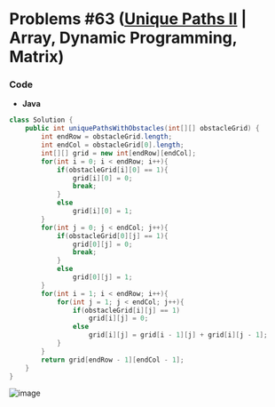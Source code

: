 # Problems #63 ([Unique Paths II](https://leetcode.com/problems/unique-paths-ii/) | Array, Dynamic Programming, Matrix)

### Code

- **Java**
```java
class Solution {
    public int uniquePathsWithObstacles(int[][] obstacleGrid) {
        int endRow = obstacleGrid.length;
        int endCol = obstacleGrid[0].length;
        int[][] grid = new int[endRow][endCol];
        for(int i = 0; i < endRow; i++){
            if(obstacleGrid[i][0] == 1){
                grid[i][0] = 0;
                break;
            }
            else
                grid[i][0] = 1;
        }
        for(int j = 0; j < endCol; j++){
            if(obstacleGrid[0][j] == 1){
                grid[0][j] = 0;
                break;
            }
            else
                grid[0][j] = 1; 
        }
        for(int i = 1; i < endRow; i++){
            for(int j = 1; j < endCol; j++){
                if(obstacleGrid[i][j] == 1)
                    grid[i][j] = 0;
                else
                    grid[i][j] = grid[i - 1][j] + grid[i][j - 1];
            }
        }
        return grid[endRow - 1][endCol - 1];
    }
}
```
![image](https://user-images.githubusercontent.com/89616705/189095854-50a15486-4beb-4cfa-a7aa-18285bacb1d7.png)
